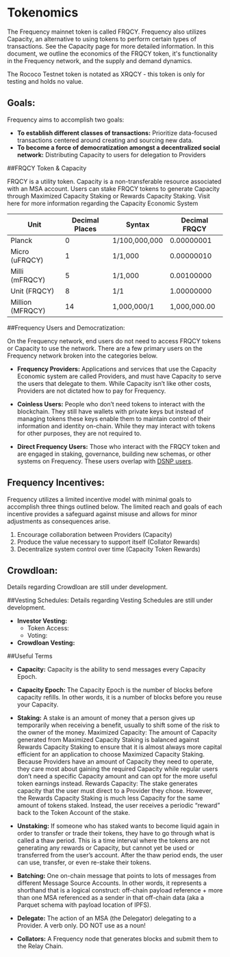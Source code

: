 # Tokenomics
The Frequency mainnet token is called FRQCY. 
Frequency also utilizes Capacity, an alternative to using tokens to perform certain types of transactions. 
See the Capacity page for more detailed information. 
In this document, we outline the economics of the FRQCY token, it's functionality in the Frequency network, and the supply and demand dynamics. 

The Rococo Testnet token is notated as XRQCY - this token is only for testing and holds no value. 

## Goals:

Frequency aims to accomplish two goals:

* **To establish different classes of transactions:** Prioritize data-focused transactions centered around creating and sourcing new data. 
* **To become a force of democratization amongst a decentralized social network:** Distributing Capacity to users for delegation to Providers 

##FRQCY Token & Capacity

FRQCY is a utility token. Capacity is a non-transferable resource associated with an MSA account. 
Users can stake FRQCY tokens to generate Capacity through Maximized Capacity Staking or Rewards Capacity Staking. 
Visit here for more information regarding the Capacity Economic System

| Unit   | Decimal Places | Syntax        | Decimal FRQCY |
| -----  | -------------- | ------------- | ------------- |
| Planck | 0	   		      | 1/100,000,000 | 0.00000001    |
| Micro (uFRQCY) | 1	 	| 1/1,000		  | 0.00000010    |
| Milli (mFRQCY) | 5   	   | 1/1,000		  | 0.00100000    |
| Unit (FRQCY)   | 8   	   | 1/1			  | 1.00000000    |
| Million (MFRQCY) | 14		| 1,000,000/1	  | 1,000,000.00  |

##Frequency Users and Democratization:

On the Frequency network, end users do not need to access FRQCY tokens or Capacity to use the network. 
There are a few primary users on the Frequency network broken into the categories below.

* **Frequency Providers:**
Applications and services that use the Capacity Economic system are called Providers, and must have Capacity to serve the users that delegate to them. 
While Capacity isn’t like other costs, Providers are not dictated how to pay for Frequency. 

* **Coinless Users:**
People who don’t need tokens to interact with the blockchain. 
They still have wallets with private keys but instead of managing tokens these keys enable them to maintain control of their information and identity on-chain. 
While they may interact with tokens for other purposes, they are not required to. 

* **Direct Frequency Users:**
	Those who interact with the FRQCY token and are engaged in staking, governance, building new schemas, or other systems on Frequency. 
	These users overlap with [DSNP users](https://spec.dsnp.org/index.html).

## Frequency Incentives: 
Frequency utilizes a limited incentive model with minimal goals to accomplish three things outlined below. 
The limited reach and goals of each incentive provides a safeguard against misuse and allows for minor adjustments as consequences arise.

1. Encourage collaboration between Providers (Capacity) 
2. Produce the value necessary to support itself (Collator Rewards)
3. Decentralize system control over time (Capacity Token Rewards)


## Crowdloan: 
Details regarding Crowdloan are still under development.

##Vesting Schedules:
Details regarding Vesting Schedules are still under development.

* **Investor Vesting:**
	* Token Access:
	* Voting:  
*  **Crowdloan Vesting:**

##Useful Terms

* **Capacity:** Capacity is the ability to send messages every Capacity Epoch.

* **Capacity Epoch:** The Capacity Epoch is the number of blocks before capacity refills. 
In other words, it is a number of blocks before you reuse your Capacity.

* **Staking:** A stake is an amount of money that a person gives up temporarily when receiving a benefit, usually to shift some of the risk to the owner of the money.
Maximized Capacity: The amount of Capacity generated from Maximized Capacity Staking is balanced against Rewards Capacity Staking to ensure that it is almost always more capital efficient for an application to choose Maximized Capacity Staking. 
Because Providers have an amount of Capacity they need to operate, they care most about gaining the required Capacity while regular users don’t need a specific Capacity amount and can opt for the more useful token earnings instead.
Rewards Capacity: The stake generates capacity that the user must direct to a Provider they chose. 
However, the Rewards Capacity Staking is much less Capacity for the same amount of tokens staked. 
Instead, the user receives a periodic “reward” back to the Token Account of the stake.
 
* **Unstaking:** If someone who has staked wants to become liquid again in order to transfer or trade their tokens, they have to go through what is called a thaw period. 
This is a time interval where the tokens are not generating any rewards or Capacity, but cannot yet be used or transferred from the user’s account. 
After the thaw period ends, the user can use, transfer, or even re-stake their tokens.

* **Batching:** One on-chain message that points to lots of messages from different Message Source Accounts. 
In other words, it represents a shorthand that is a logical construct: off-chain payload reference + more than one MSA referenced as a sender in that off-chain data (aka a Parquet schema with payload location of IPFS).

* **Delegate:** The action of an MSA (the Delegator) delegating to a Provider. 
A verb only. DO NOT use as a noun!

* **Collators:** A Frequency node that generates blocks and submit them to the Relay Chain.

